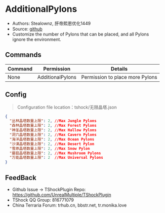 # AdditionalPylons

- Authors: Stealownz, 肝帝熙恩优化1449
- Source: [github](https://github.com/Adventure-Terraria-Server-Project/AdditionalPylons-Plugin)
- Customize the number of Pylons that can be placed, and all Pylons ignore the environment.

## Commands

| Command | Permission |             Details             |
|---------|:----------:|:-------------------------------:|
| None    | AdditionalPylons   | Permission to place more Pylons |

## Config
> Configuration file location：tshock/无限晶塔.json
```json
{
  "丛林晶塔数量上限": 2, //Max Jungle Pylons
  "森林晶塔数量上限": 2, //Max Forest Pylons
  "神圣晶塔数量上限": 2, //Max Hallow Pylons
  "洞穴晶塔数量上限": 2, //Max Cavern Pylons
  "海洋晶塔数量上限": 2, //Max Ocean Pylons
  "沙漠晶塔数量上限": 2, //Max Desert Pylon
  "雪原晶塔数量上限": 2, //Max Snow Pylon
  "蘑菇晶塔数量上限": 2, //Max Mushroom Pylons
  "万能晶塔数量上限": 2  //Max Universal Pylons
}
```

## FeedBack
- Github Issue -> TShockPlugin Repo: https://github.com/UnrealMultiple/TShockPlugin
- TShock QQ Group: 816771079
- China Terraria Forum: trhub.cn, bbstr.net, tr.monika.love
